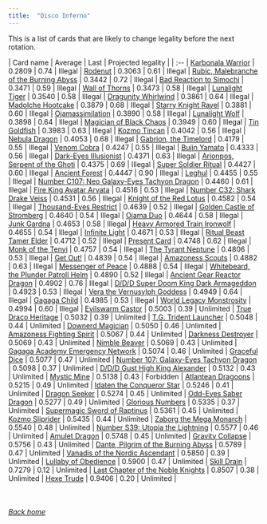 ```yaml
---
title:  "Disco Inferno"
---
```


This is a list of cards that are likely to change legality before the next rotation.

| Card name | Average | Last | Projected legality |
| :-- |
[Karbonala Warrior](https://db.ygoprodeck.com/card/?search=Karbonala%20Warrior) | 0.2809 | 0.74 | Illegal |
[Rodenut](https://db.ygoprodeck.com/card/?search=Rodenut) | 0.3063 | 0.61 | Illegal |
[Rubic, Malebranche of the Burning Abyss](https://db.ygoprodeck.com/card/?search=Rubic,%20Malebranche%20of%20the%20Burning%20Abyss) | 0.3442 | 0.72 | Illegal |
[Bad Reaction to Simochi](https://db.ygoprodeck.com/card/?search=Bad%20Reaction%20to%20Simochi) | 0.3471 | 0.59 | Illegal |
[Wall of Thorns](https://db.ygoprodeck.com/card/?search=Wall%20of%20Thorns) | 0.3473 | 0.58 | Illegal |
[Lunalight Tiger](https://db.ygoprodeck.com/card/?search=Lunalight%20Tiger) | 0.3540 | 0.58 | Illegal |
[Dragunity Whirlwind](https://db.ygoprodeck.com/card/?search=Dragunity%20Whirlwind) | 0.3861 | 0.64 | Illegal |
[Madolche Hootcake](https://db.ygoprodeck.com/card/?search=Madolche%20Hootcake) | 0.3879 | 0.68 | Illegal |
[Starry Knight Rayel](https://db.ygoprodeck.com/card/?search=Starry%20Knight%20Rayel) | 0.3881 | 0.60 | Illegal |
[Ojamassimilation](https://db.ygoprodeck.com/card/?search=Ojamassimilation) | 0.3890 | 0.58 | Illegal |
[Lunalight Wolf](https://db.ygoprodeck.com/card/?search=Lunalight%20Wolf) | 0.3898 | 0.64 | Illegal |
[Magician of Black Chaos](https://db.ygoprodeck.com/card/?search=Magician%20of%20Black%20Chaos) | 0.3949 | 0.60 | Illegal |
[Tin Goldfish](https://db.ygoprodeck.com/card/?search=Tin%20Goldfish) | 0.3983 | 0.63 | Illegal |
[Kozmo Tincan](https://db.ygoprodeck.com/card/?search=Kozmo%20Tincan) | 0.4042 | 0.56 | Illegal |
[Nebula Dragon](https://db.ygoprodeck.com/card/?search=Nebula%20Dragon) | 0.4053 | 0.68 | Illegal |
[Gabrion, the Timelord](https://db.ygoprodeck.com/card/?search=Gabrion,%20the%20Timelord) | 0.4179 | 0.55 | Illegal |
[Venom Cobra](https://db.ygoprodeck.com/card/?search=Venom%20Cobra) | 0.4247 | 0.55 | Illegal |
[Bujin Yamato](https://db.ygoprodeck.com/card/?search=Bujin%20Yamato) | 0.4333 | 0.56 | Illegal |
[Dark-Eyes Illusionist](https://db.ygoprodeck.com/card/?search=Dark-Eyes%20Illusionist) | 0.4371 | 0.63 | Illegal |
[Arionpos, Serpent of the Ghoti](https://db.ygoprodeck.com/card/?search=Arionpos,%20Serpent%20of%20the%20Ghoti) | 0.4375 | 0.69 | Illegal |
[Super Soldier Ritual](https://db.ygoprodeck.com/card/?search=Super%20Soldier%20Ritual) | 0.4427 | 0.60 | Illegal |
[Ancient Forest](https://db.ygoprodeck.com/card/?search=Ancient%20Forest) | 0.4447 | 0.90 | Illegal |
[Leghul](https://db.ygoprodeck.com/card/?search=Leghul) | 0.4455 | 0.55 | Illegal |
[Number C107: Neo Galaxy-Eyes Tachyon Dragon](https://db.ygoprodeck.com/card/?search=Number%20C107:%20Neo%20Galaxy-Eyes%20Tachyon%20Dragon) | 0.4460 | 0.61 | Illegal |
[Fire King Avatar Arvata](https://db.ygoprodeck.com/card/?search=Fire%20King%20Avatar%20Arvata) | 0.4516 | 0.53 | Illegal |
[Number C32: Shark Drake Veiss](https://db.ygoprodeck.com/card/?search=Number%20C32:%20Shark%20Drake%20Veiss) | 0.4531 | 0.56 | Illegal |
[Knight of the Red Lotus](https://db.ygoprodeck.com/card/?search=Knight%20of%20the%20Red%20Lotus) | 0.4582 | 0.54 | Illegal |
[Thousand-Eyes Restrict](https://db.ygoprodeck.com/card/?search=Thousand-Eyes%20Restrict) | 0.4639 | 0.52 | Illegal |
[Golden Castle of Stromberg](https://db.ygoprodeck.com/card/?search=Golden%20Castle%20of%20Stromberg) | 0.4640 | 0.54 | Illegal |
[Ojama Duo](https://db.ygoprodeck.com/card/?search=Ojama%20Duo) | 0.4644 | 0.58 | Illegal |
[Junk Gardna](https://db.ygoprodeck.com/card/?search=Junk%20Gardna) | 0.4653 | 0.58 | Illegal |
[Heavy Armored Train Ironwolf](https://db.ygoprodeck.com/card/?search=Heavy%20Armored%20Train%20Ironwolf) | 0.4655 | 0.54 | Illegal |
[Infinite Light](https://db.ygoprodeck.com/card/?search=Infinite%20Light) | 0.4671 | 0.53 | Illegal |
[Ritual Beast Tamer Elder](https://db.ygoprodeck.com/card/?search=Ritual%20Beast%20Tamer%20Elder) | 0.4712 | 0.52 | Illegal |
[Present Card](https://db.ygoprodeck.com/card/?search=Present%20Card) | 0.4748 | 0.62 | Illegal |
[Monk of the Tenyi](https://db.ygoprodeck.com/card/?search=Monk%20of%20the%20Tenyi) | 0.4757 | 0.54 | Illegal |
[The Tyrant Neptune](https://db.ygoprodeck.com/card/?search=The%20Tyrant%20Neptune) | 0.4806 | 0.53 | Illegal |
[Get Out!](https://db.ygoprodeck.com/card/?search=Get%20Out!) | 0.4839 | 0.54 | Illegal |
[Amazoness Scouts](https://db.ygoprodeck.com/card/?search=Amazoness%20Scouts) | 0.4882 | 0.63 | Illegal |
[Messenger of Peace](https://db.ygoprodeck.com/card/?search=Messenger%20of%20Peace) | 0.4888 | 0.54 | Illegal |
[Whitebeard, the Plunder Patroll Helm](https://db.ygoprodeck.com/card/?search=Whitebeard,%20the%20Plunder%20Patroll%20Helm) | 0.4890 | 0.52 | Illegal |
[Ancient Gear Reactor Dragon](https://db.ygoprodeck.com/card/?search=Ancient%20Gear%20Reactor%20Dragon) | 0.4902 | 0.76 | Illegal |
[D/D/D Super Doom King Dark Armageddon](https://db.ygoprodeck.com/card/?search=D/D/D%20Super%20Doom%20King%20Dark%20Armageddon) | 0.4923 | 0.53 | Illegal |
[Vera the Vernusylph Goddess](https://db.ygoprodeck.com/card/?search=Vera%20the%20Vernusylph%20Goddess) | 0.4949 | 0.64 | Illegal |
[Gagaga Child](https://db.ygoprodeck.com/card/?search=Gagaga%20Child) | 0.4985 | 0.53 | Illegal |
[World Legacy Monstrosity](https://db.ygoprodeck.com/card/?search=World%20Legacy%20Monstrosity) | 0.4994 | 0.60 | Illegal |
[Evilswarm Castor](https://db.ygoprodeck.com/card/?search=Evilswarm%20Castor) | 0.5003 | 0.39 | Unlimited |
[True Draco Heritage](https://db.ygoprodeck.com/card/?search=True%20Draco%20Heritage) | 0.5032 | 0.39 | Unlimited |
[T.G. Trident Launcher](https://db.ygoprodeck.com/card/?search=T.G.%20Trident%20Launcher) | 0.5048 | 0.44 | Unlimited |
[Downerd Magician](https://db.ygoprodeck.com/card/?search=Downerd%20Magician) | 0.5050 | 0.46 | Unlimited |
[Amazoness Fighting Spirit](https://db.ygoprodeck.com/card/?search=Amazoness%20Fighting%20Spirit) | 0.5067 | 0.44 | Unlimited |
[Darkness Destroyer](https://db.ygoprodeck.com/card/?search=Darkness%20Destroyer) | 0.5069 | 0.43 | Unlimited |
[Nimble Beaver](https://db.ygoprodeck.com/card/?search=Nimble%20Beaver) | 0.5069 | 0.43 | Unlimited |
[Gagaga Academy Emergency Network](https://db.ygoprodeck.com/card/?search=Gagaga%20Academy%20Emergency%20Network) | 0.5074 | 0.46 | Unlimited |
[Graceful Dice](https://db.ygoprodeck.com/card/?search=Graceful%20Dice) | 0.5077 | 0.47 | Unlimited |
[Number 107: Galaxy-Eyes Tachyon Dragon](https://db.ygoprodeck.com/card/?search=Number%20107:%20Galaxy-Eyes%20Tachyon%20Dragon) | 0.5098 | 0.37 | Unlimited |
[D/D/D Gust High King Alexander](https://db.ygoprodeck.com/card/?search=D/D/D%20Gust%20High%20King%20Alexander) | 0.5132 | 0.43 | Unlimited |
[Mystic Mine](https://db.ygoprodeck.com/card/?search=Mystic%20Mine) | 0.5138 | 0.43 | Forbidden |
[Atlantean Dragoons](https://db.ygoprodeck.com/card/?search=Atlantean%20Dragoons) | 0.5215 | 0.49 | Unlimited |
[Idaten the Conqueror Star](https://db.ygoprodeck.com/card/?search=Idaten%20the%20Conqueror%20Star) | 0.5246 | 0.41 | Unlimited |
[Dragon Seeker](https://db.ygoprodeck.com/card/?search=Dragon%20Seeker) | 0.5274 | 0.45 | Unlimited |
[Odd-Eyes Saber Dragon](https://db.ygoprodeck.com/card/?search=Odd-Eyes%20Saber%20Dragon) | 0.5277 | 0.49 | Unlimited |
[Glorious Numbers](https://db.ygoprodeck.com/card/?search=Glorious%20Numbers) | 0.5335 | 0.37 | Unlimited |
[Supermagic Sword of Raptinus](https://db.ygoprodeck.com/card/?search=Supermagic%20Sword%20of%20Raptinus) | 0.5361 | 0.45 | Unlimited |
[Kozmo Sliprider](https://db.ygoprodeck.com/card/?search=Kozmo%20Sliprider) | 0.5435 | 0.44 | Unlimited |
[Zaborg the Mega Monarch](https://db.ygoprodeck.com/card/?search=Zaborg%20the%20Mega%20Monarch) | 0.5540 | 0.48 | Unlimited |
[Number S39: Utopia the Lightning](https://db.ygoprodeck.com/card/?search=Number%20S39:%20Utopia%20the%20Lightning) | 0.5577 | 0.46 | Unlimited |
[Amulet Dragon](https://db.ygoprodeck.com/card/?search=Amulet%20Dragon) | 0.5748 | 0.45 | Unlimited |
[Gravity Collapse](https://db.ygoprodeck.com/card/?search=Gravity%20Collapse) | 0.5756 | 0.43 | Unlimited |
[Dante, Pilgrim of the Burning Abyss](https://db.ygoprodeck.com/card/?search=Dante,%20Pilgrim%20of%20the%20Burning%20Abyss) | 0.5789 | 0.47 | Unlimited |
[Vanadis of the Nordic Ascendant](https://db.ygoprodeck.com/card/?search=Vanadis%20of%20the%20Nordic%20Ascendant) | 0.5850 | 0.39 | Unlimited |
[Lullaby of Obedience](https://db.ygoprodeck.com/card/?search=Lullaby%20of%20Obedience) | 0.5900 | 0.47 | Unlimited |
[Skill Drain](https://db.ygoprodeck.com/card/?search=Skill%20Drain) | 0.7279 | 0.12 | Unlimited |
[Last Chapter of the Noble Knights](https://db.ygoprodeck.com/card/?search=Last%20Chapter%20of%20the%20Noble%20Knights) | 0.8507 | 0.38 | Unlimited |
[Hexe Trude](https://db.ygoprodeck.com/card/?search=Hexe%20Trude) | 0.9406 | 0.20 | Unlimited |

<br>

###### [Back home](index)